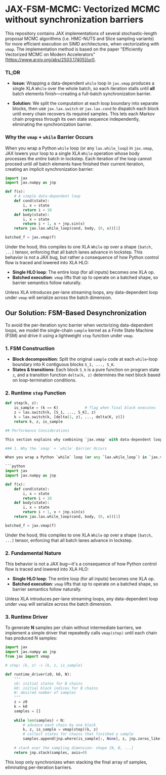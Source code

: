# JAX-FSM-MCMC: Vectorized MCMC without synchronization barriers

This repository contains JAX implementations of several stochastic-length proposal MCMC algorithms (i.e. HMC-NUTS and Slice sampling variants) for more efficient execution on SIMD architectures, when vectorizating with `vmap`. The implementation method is based on the paper "Efficiently Vectorized MCMC on Modern Accelerators" [https://www.arxiv.org/abs/2503.17405](url). 

### TL;DR

- **Issue:** Wrapping a data-dependent `while` loop in `jax.vmap` produces a single XLA `While` over the whole batch, so each iteration stalls until **all** batch elements finish—creating a full-batch synchronization barrier.

- **Solution:** We split the computation at each loop boundary into separate blocks, then use `jax.lax.switch` or `jax.lax.cond` to dispatch each block until every chain recovers its required samples. This lets each Markov chain progress through its own state sequence independently, eliminating the synchronization barrier.

### Why the `vmap` + `while` Barrier Occurs

When you wrap a Python `while` loop (or any `lax.while_loop`) in `jax.vmap`, JAX lowers your loop to a single XLA `While` operation whose body processes the *entire* batch in lockstep. Each iteration of the loop cannot proceed until *all* batch elements have finished their current iteration, creating an implicit synchronization barrier:

```python
import jax
import jax.numpy as jnp

def f(x):
    # A simple data-dependent loop
    def cond(state):
        i, x = state
        return i < 10
    def body(state):
        i, x = state
        return i + 1, x + jnp.sin(x)
    return jax.lax.while_loop(cond, body, (0, x))[1]

batched_f = jax.vmap(f)
```

Under the hood, this compiles to one XLA `While` op over a shape `[batch, ...]` tensor, enforcing that all batch lanes advance in lockstep. This behavior is not a JAX bug, but rather a consequence of how Python control flow is traced and lowered into XLA HLO:

* **Single HLO loop**: The entire loop (for all inputs) becomes one XLA op.
* **Batched execution**: `vmap` lifts that op to operate on a batched shape, so barrier semantics follow naturally.

Unless XLA introduces per-lane streaming loops, any data-dependent loop under `vmap` will serialize across the batch dimension.

## Our Solution: FSM-Based Desynchronization

To avoid the per-iteration sync barrier when vectorizing data-dependent loops, we model the single-chain `sample` kernel as a Finite State Machine (FSM) and drive it using a lightweight `step` function under `vmap`.

### 1. FSM Construction
- **Block decomposition**: Split the original `sample` code at each `while`-loop boundary into K contiguous blocks `S_1, ..., S_K`.  
- **States & transitions**: Each block `S_k` is a pure function on program state `z`, and a transition function `delta(k, z)` determines the next block based on loop-termination conditions.

### 2. Runtime `step` Function
```python
def step(k, z):
    is_sample = (k == K)            # flag when final block executes
    z = lax.switch(k, [S_1, ..., S_K], z)
    k = lax.switch(k, [delta(1, z), ..., delta(K, z)])
    return k, z, is_sample

## Performance Considerations

This section explains why combining `jax.vmap` with data-dependent loops introduces a synchronization barrier and offers guidance on writing efficient, batched control flows.

### 1. Why the `vmap` + `while` Barrier Occurs

When you wrap a Python `while` loop (or any `lax.while_loop`) in `jax.vmap`, JAX lowers your loop to a single XLA `While` operation whose body processes the *entire* batch in lockstep. Each iteration of the loop cannot proceed until *all* batch elements have finished their current iteration, creating an implicit synchronization barrier:

```python
import jax
import jax.numpy as jnp

def f(x):
    def cond(state):
        i, x = state
        return i < 10
    def body(state):
        i, x = state
        return i + 1, x + jnp.sin(x)
    return jax.lax.while_loop(cond, body, (0, x))[1]

batched_f = jax.vmap(f)
```

Under the hood, this compiles to one XLA `While` op over a shape `[batch, ...]` tensor, enforcing that all batch lanes advance in lockstep.

### 2. Fundamental Nature

This behavior is not a JAX bug—it's a consequence of how Python control flow is traced and lowered into XLA HLO:

* **Single HLO loop**: The entire loop (for all inputs) becomes one XLA op.
* **Batched execution**: `vmap` lifts that op to operate on a batched shape, so barrier semantics follow naturally.

Unless XLA introduces per-lane streaming loops, any data-dependent loop under `vmap` will serialize across the batch dimension.

### 3. Runtime Driver

To generate **N** samples per chain without intermediate barriers, we implement a simple driver that repeatedly calls `vmap(step)` until each chain has produced N samples:

```python
import jax
import jax.numpy as jnp
from jax import vmap

# step: (k, z) -> (k, z, is_sample)

def runtime_driver(z0, k0, N):
    """
    z0: initial states for B chains
    k0: initial block indices for B chains
    N: desired number of samples
    """
    z = z0
    k = k0
    samples = []
    
    while len(samples) < N:
        # advance each chain by one block
        k, z, is_sample = vmap(step)(k, z)
        # collect states for chains that finished a sample
        samples.append(jnp.where(is_sample[:, None], z, jnp.zeros_like(z)))
    
    # stack over the sampling dimension: shape [N, B, ...]
    return jnp.stack(samples, axis=0)
```

This loop only synchronizes when stacking the final array of samples, eliminating per-iteration barriers.





